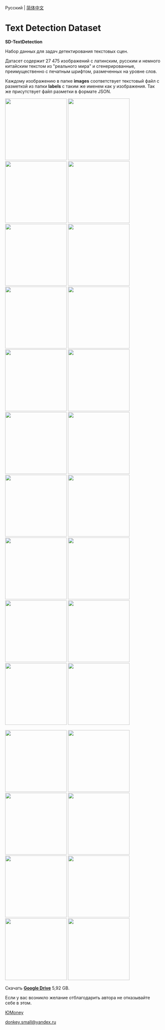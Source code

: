 Русский | <a href="https://github.com/DonkeySmall/TextDetectionDataset/blob/main/README_ch.md">简体中文</a>

# Text Detection Dataset

<b>SD-TextDetection</b>

Набор данных для задач детектирования текстовых сцен.

Датасет содержит 27 475 изображений с латинским, русским и немного китайским текстом из "реального мира" и сгенерированные, преимущественно с печатным шрифтом, размеченных на уровне слов.

Каждому изображению в папке <b>images</b> соответствует текстовый файл с разметкой из папки <b>labels</b> с таким же именем как у изображения.
Так же присутствует файл разметки в формате JSON.


<img src="https://user-images.githubusercontent.com/66531939/219589676-8d031575-65b5-4ce6-b71a-8a17ede1a806.jpg" width="200" height="200"> <img src="https://user-images.githubusercontent.com/66531939/219589797-edb2a56b-1861-49d3-ab3c-a060c8ecc590.jpg" width="200" height="200">
<img src="https://user-images.githubusercontent.com/66531939/219590050-81a08444-ad37-4416-8555-dfed7cc82287.jpg" width="200" height="200">
<img src="https://user-images.githubusercontent.com/66531939/219590093-02a61f8f-30f0-4280-bbbd-7e4b4e3b1a3a.jpg" width="200" height="200">
<img src="https://user-images.githubusercontent.com/66531939/219590174-2aebfc5f-3522-41eb-a09d-2bc41d731c4b.jpg" width="200" height="200">
<img src="https://user-images.githubusercontent.com/66531939/219590197-dd34d047-ab55-4eee-bc88-845729be58cc.jpg" width="200" height="200">
<img src="https://user-images.githubusercontent.com/66531939/219590247-78e73e33-7596-4066-8193-686a14209f4a.jpg" width="200" height="200">
<img src="https://user-images.githubusercontent.com/66531939/219590374-210c7abd-8e81-42eb-bc4f-99cca107f713.jpg" width="200" height="200">
<img src="https://user-images.githubusercontent.com/66531939/219590442-3f6afe0f-1fea-4c56-a12d-b74cdba3a957.jpg" width="200" height="200">
<img src="https://user-images.githubusercontent.com/66531939/219590666-05d13c17-2fb6-4d89-9cbb-08ea55a439c9.jpg" width="200" height="200">
<img src="https://user-images.githubusercontent.com/66531939/219590841-c82b32af-0f8f-4fea-b9d8-bef5d720cbcd.jpg" width="200" height="200">
<img src="https://user-images.githubusercontent.com/66531939/219932933-52e8be3d-cd04-4826-abc4-52d88c350b2d.jpg" width="200" height="200">
<img src="https://user-images.githubusercontent.com/66531939/219933017-44ba54f0-4639-48c3-91d6-e9cadb77836d.jpg" width="200" height="200">
<img src="https://user-images.githubusercontent.com/66531939/219933018-2d684f2b-b129-432f-aa2e-c25b573e86b8.jpg" width="200" height="200">
<img src="https://user-images.githubusercontent.com/66531939/219933019-e999af31-7512-45f4-9c64-3fff0da0fd4e.jpg" width="200" height="200">
<img src="https://user-images.githubusercontent.com/66531939/219933020-460d3694-0989-48ad-b5b5-d6cbdce47a9d.jpg" width="200" height="200">
<img src="https://user-images.githubusercontent.com/66531939/220335509-03b6b51a-c0e0-4bfa-8022-3eb8db553155.jpg" width="200" height="200">
<img src="https://user-images.githubusercontent.com/66531939/220335515-c8858944-d799-4a00-a724-49bd002a574b.jpg" width="200" height="200">
<img src="https://user-images.githubusercontent.com/66531939/220335517-3a4d88fc-3332-49a6-89e9-708f6c7ca426.jpg" width="200" height="200">
<img src="https://user-images.githubusercontent.com/66531939/220335519-e6b2a98b-ccd3-40ff-9d3b-26a000993c1b.jpg" width="200" height="200">

<img src="https://user-images.githubusercontent.com/66531939/222364629-f1b68f1f-9f06-44f8-adb6-8b1cea45da6e.jpg" width="200" height="200"> <img src="https://user-images.githubusercontent.com/66531939/222364633-be54c7c4-0716-4e67-884a-10deb43a9d2d.jpg" width="200" height="200">
<img src="https://user-images.githubusercontent.com/66531939/222364636-1d16fc08-6504-4824-af85-8c4f2652e773.jpg" width="200" height="200">
<img src="https://user-images.githubusercontent.com/66531939/222364638-912a3c9b-3f00-4b96-ac93-c4b560df0590.jpg" width="200" height="200">
<img src="https://user-images.githubusercontent.com/66531939/222364642-90506737-1b79-4d04-92e1-5307494fb02f.jpg" width="200" height="200">
<img src="https://user-images.githubusercontent.com/66531939/222364646-b1cb0044-c492-4a63-a249-5192128fa0ad.jpg" width="200" height="200">
<img src="https://user-images.githubusercontent.com/66531939/222365353-04e98fd8-7338-4a5b-88f0-3e3b0fbd9bd4.jpg" width="200" height="200">
<img src="https://user-images.githubusercontent.com/66531939/222365358-70140c45-f538-47f5-989d-da703632344c.jpg" width="200" height="200">

Скачать <a href="https://drive.google.com/file/d/1YXFOsthfLx60-mbgrw5HXVZRfpVWz9LK/view?usp=sharing"><b>Google Drive</b></a> 5,92 GB.

Если у вас возникло желание отблагодарить автора не отказывайте себе в этом.

<a href="https://yoomoney.ru/to/4100118123680098">ЮMoney</a>

donkey.small@yandex.ru
